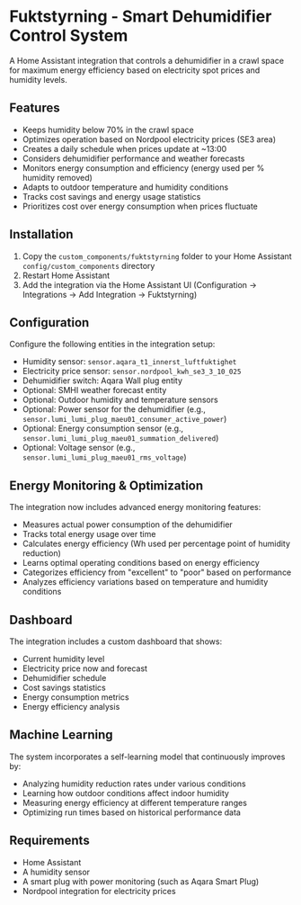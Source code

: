 # Fuktstyrning - Smart Dehumidifier Control System

A Home Assistant integration that controls a dehumidifier in a crawl space for maximum energy efficiency based on electricity spot prices and humidity levels.

## Features
- Keeps humidity below 70% in the crawl space
- Optimizes operation based on Nordpool electricity prices (SE3 area)
- Creates a daily schedule when prices update at ~13:00
- Considers dehumidifier performance and weather forecasts
- Monitors energy consumption and efficiency (energy used per % humidity removed)
- Adapts to outdoor temperature and humidity conditions
- Tracks cost savings and energy usage statistics
- Prioritizes cost over energy consumption when prices fluctuate

## Installation
1. Copy the `custom_components/fuktstyrning` folder to your Home Assistant `config/custom_components` directory
2. Restart Home Assistant
3. Add the integration via the Home Assistant UI (Configuration -> Integrations -> Add Integration -> Fuktstyrning)

## Configuration
Configure the following entities in the integration setup:
- Humidity sensor: `sensor.aqara_t1_innerst_luftfuktighet`
- Electricity price sensor: `sensor.nordpool_kwh_se3_3_10_025`
- Dehumidifier switch: Aqara Wall plug entity
- Optional: SMHI weather forecast entity
- Optional: Outdoor humidity and temperature sensors
- Optional: Power sensor for the dehumidifier (e.g., `sensor.lumi_lumi_plug_maeu01_consumer_active_power`)
- Optional: Energy consumption sensor (e.g., `sensor.lumi_lumi_plug_maeu01_summation_delivered`)
- Optional: Voltage sensor (e.g., `sensor.lumi_lumi_plug_maeu01_rms_voltage`)

## Energy Monitoring & Optimization
The integration now includes advanced energy monitoring features:
- Measures actual power consumption of the dehumidifier
- Tracks total energy usage over time
- Calculates energy efficiency (Wh used per percentage point of humidity reduction)
- Learns optimal operating conditions based on energy efficiency
- Categorizes efficiency from "excellent" to "poor" based on performance
- Analyzes efficiency variations based on temperature and humidity conditions

## Dashboard
The integration includes a custom dashboard that shows:
- Current humidity level
- Electricity price now and forecast
- Dehumidifier schedule
- Cost savings statistics
- Energy consumption metrics
- Energy efficiency analysis

## Machine Learning
The system incorporates a self-learning model that continuously improves by:
- Analyzing humidity reduction rates under various conditions
- Learning how outdoor conditions affect indoor humidity
- Measuring energy efficiency at different temperature ranges
- Optimizing run times based on historical performance data

## Requirements
- Home Assistant
- A humidity sensor
- A smart plug with power monitoring (such as Aqara Smart Plug)
- Nordpool integration for electricity prices
